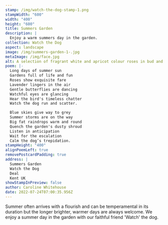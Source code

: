 ```yaml
---
stamp: /img/watch-the-dog-stamp-1.png
stampWidth: "600"
width: "400"
height: "600"
title: Summers Garden
description: |
  Enjoy a warm summers day in the garden.
collection: Watch the Dog
aspect: landscape
image: /img/summers-garden-1-.jpg
metaImage: /img/face.jpg
alt: A selection of fragrant white and apricot colour roses in bud and in bloom.
poem: |-
  Long days of summer sun
  Gardens full of life and fun
  Roses show exquisite fare 
  Lavender lingers in the air
  Gentle butterflies are dancing
  Watchful eyes are glancing
  Hear the bird's timeless chatter
  Watch the dog run and scatter.

  Blue skies give way to grey
  Summer storms are on the way
  Big fat raindrops warm and round
  Quench the garden's dusty shroud
  Listen in anticipation 
  Wait for the escalation
  Calm the dog’s trepidation.
stampHeight: "400"
alignPoemLeft: true
removePostcardPadding: true
address: |
  Summers Garden
  Watch the Dog
  Deal
  Kent UK
showStampInPreview: false
author: Caroline Whitehouse
date: 2022-07-24T07:00:35.956Z
---
```

Summer often arrives with a flourish and can be temperamental in its duration but the longer brighter, warmer days are always welcome. We enjoy a summer day in the garden with our faithful friend 'Watch' the dog.